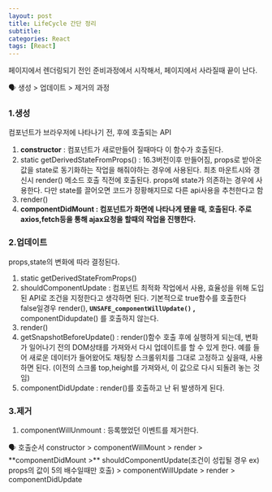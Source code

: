 ```yaml
---
layout: post
title: LifeCycle 간단 정리
subtitle:
categories: React
tags: [React]
---
```



페이지에서 렌더링되기 전인 준비과정에서 시작해서, 페이지에서 사라질때 끝이 난다.

<aside>
🗣 생성 > 업데이트 > 제거의 과정
</aside>

### 1.생성

컴포넌트가 브라우저에 나타나기 전, 후에 호출되는 API

1. **constructor** : 컴포넌트가 새로만들어 질때마다 이 함수가 호출된다.
2. static  getDerivedStateFromProps() : 16.3버전이후 만들어짐, props로 받아온 값을 state로 동기화하는 작업을 해줘야하는 경우에 사용된다. 최초 마운트시와 갱신시 render() 메소드 호출 직전에 호출된다.  props에 state가 의존하는 경우에 사용한다.  다만 state를 끌어오면 코드가 장황해지므로 다른 api사용을 추천한다고 함
3. render()
4. **componentDidMount : 컴포넌트가 화면에 나타나게 됐을 때, 호출된다. 주로 axios,fetch등을 통해 ajax요청을 할때의 작업을 진행한다.**

### 2.업데이트

props,state의 변화에 따라 결정된다. 

1. static getDerivedStateFromProps()
2. shouldComponentUpdate : 컴포넌트 최적화 작업에서 사용,  효율성을 위해 도입된 API로 조건을 지정한다고 생각하면 된다. 기본적으로 true함수를 호출한다 false일경우 render(), **`UNSAFE_componentWillUpdate()` ,** componentDidupdate() 를 호출하지 않는다.
3. render()
4. getSnapshotBeforeUpdate()  : render()함수 호출 후에 실행하게 되는데, 변화가 일어나기 전의 DOM상태를 가져와서 다시 업데이트를 할 수 있게 한다.  예를 들어 새로운 데이터가 들어왔어도 채팅창 스크롤위치를 그대로 고정하고 싶을때,  사용하면 된다. (이전의 스크롤 top,height를 가져와서, 이 값으로 다시 되돌려 놓는 것임)
5. componentDidUpdate : render()를 호출하고 난 뒤 발생하게 된다. 

### 3.제거

1. componentWillUnmount : 등록했었던 이벤트를 제거한다.

<aside>
🗣 호출순서 constructor > componentWillMount  > render > **componentDidMount >** shouldComponentUpdate(조건이 성립될 경우 ex) props의 값이 5의 배수일때만 호출) >  componentWillUpdate > render > componentDidUpdate

</aside>